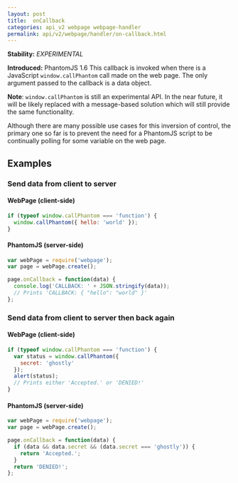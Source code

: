 ```yaml
---
layout: post
title:  onCallback
categories: api_v2 webpage webpage-handler
permalink: api/v2/webpage/handler/on-callback.html
---
```


**Stability:** _EXPERIMENTAL_

**Introduced:** PhantomJS 1.6
This callback is invoked when there is a JavaScript `window.callPhantom` call made on the web page. The only argument passed to the callback is a data object.

**Note**: `window.callPhantom` is still an experimental API. In the near future, it will be likely replaced with a message-based solution which will still provide the same functionality.

Although there are many possible use cases for this inversion of control, the primary one so far is to prevent the need for a PhantomJS script to be continually polling for some variable on the web page.

## Examples

### Send data from client to server

#### WebPage (client-side)

```javascript
if (typeof window.callPhantom === 'function') {
  window.callPhantom({ hello: 'world' });
}
```

#### PhantomJS (server-side)

```javascript
var webPage = require('webpage');
var page = webPage.create();

page.onCallback = function(data) {
  console.log('CALLBACK: ' + JSON.stringify(data));
  // Prints 'CALLBACK: { "hello": "world" }'
};
```

### Send data from client to server then back again

#### WebPage (client-side)

```javascript
if (typeof window.callPhantom === 'function') {
  var status = window.callPhantom({
    secret: 'ghostly'
  });
  alert(status);
  // Prints either 'Accepted.' or 'DENIED!'
}
```

#### PhantomJS (server-side)

```javascript
var webPage = require('webpage');
var page = webPage.create();

page.onCallback = function(data) {
  if (data && data.secret && (data.secret === 'ghostly')) {
    return 'Accepted.';
  }
  return 'DENIED!';
};
```








